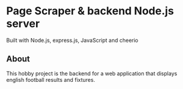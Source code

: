 # Page Scraper & backend Node.js server
Built with Node.js, express.js, JavaScript and cheerio

## About
This hobby project is the backend for a web application that displays english football results and fixtures.
